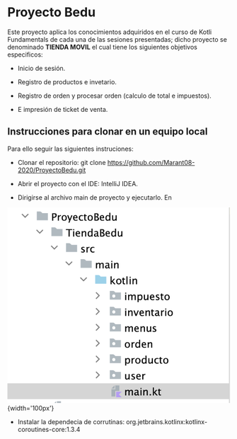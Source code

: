 # Proyecto Bedu

Este proyecto aplica los conocimientos adquiridos en el curso de Kotli Fundamentals de cada una de las sesiones presentadas; dicho proyecto se denominado **TIENDA MOVIL** el cual tiene los siguientes objetivos especificos:

* Inicio de sesión.

* Registro de productos e invetario.

* Registro de orden y procesar orden (calculo de total e impuestos).

* E impresión de ticket de venta.


## Instrucciones para clonar en un equipo local

Para ello seguir las siguientes instruciones:

* Clonar el repositorio: git clone https://github.com/Marant08-2020/ProyectoBedu.git

* Abrir el proyecto con el IDE: IntelliJ IDEA.

* Dirigirse al archivo main de proyecto y ejecutarlo. En

![](https://github.com/Marant08-2020/ProyectoBedu/blob/main/Screenshot%202023-04-01%20at%2019.27.07.png){width='100px'}

* Instalar la dependecia de corrutinas: org.jetbrains.kotlinx:kotlinx-coroutines-core:1.3.4




